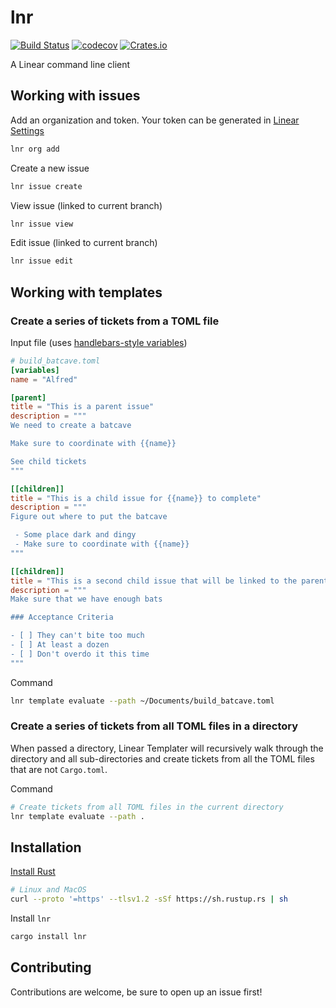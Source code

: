 # lnr

[![Build Status](https://github.com/alanvardy/lnr/workflows/ci/badge.svg)](https://github.com/alanvardy/lnr) [![codecov](https://codecov.io/gh/alanvardy/lnr/branch/main/graph/badge.svg?token=9FBJK1SU0K)](https://codecov.io/gh/alanvardy/lnr) [![Crates.io](https://img.shields.io/crates/v/lnr.svg)](https://crates.io/crates/lnr)

A Linear command line client

## Working with issues

Add an organization and token. Your token can be generated in [Linear Settings](https://linear.app/settings/api)

```bash
lnr org add
```

Create a new issue

```bash
lnr issue create
```

View issue (linked to current branch)

```bash
lnr issue view
```

Edit issue (linked to current branch)

```bash
lnr issue edit
```

## Working with templates


### Create a series of tickets from a TOML file

Input file (uses [handlebars-style variables](https://handlebarsjs.com/))

```toml
# build_batcave.toml
[variables]
name = "Alfred"

[parent]
title = "This is a parent issue"
description = """
We need to create a batcave

Make sure to coordinate with {{name}}

See child tickets
"""

[[children]]
title = "This is a child issue for {{name}} to complete"
description = """
Figure out where to put the batcave

 - Some place dark and dingy
 - Make sure to coordinate with {{name}}
"""

[[children]]
title = "This is a second child issue that will be linked to the parent issue"
description = """
Make sure that we have enough bats

### Acceptance Criteria

- [ ] They can't bite too much
- [ ] At least a dozen
- [ ] Don't overdo it this time
"""

```

Command

```bash
lnr template evaluate --path ~/Documents/build_batcave.toml
```

### Create a series of tickets from all TOML files in a directory

When passed a directory, Linear Templater will recursively walk through the directory and all sub-directories and create tickets from all the TOML files that are not `Cargo.toml`.

Command

```bash
# Create tickets from all TOML files in the current directory
lnr template evaluate --path .
```


## Installation

[Install Rust](https://www.rust-lang.org/tools/install)

```bash
# Linux and MacOS
curl --proto '=https' --tlsv1.2 -sSf https://sh.rustup.rs | sh
```

Install `lnr`

```bash
cargo install lnr
```

## Contributing

Contributions are welcome, be sure to open up an issue first!
